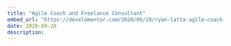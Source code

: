 ```yaml
---
title: "Agile Coach and Freelance Consultant"
embed_url: "https://develomentor.com/2020/09/28/ryan-latta-agile-coach-and-freelance-consultant-95/"
date: 2020-09-28
description: 
---
```

